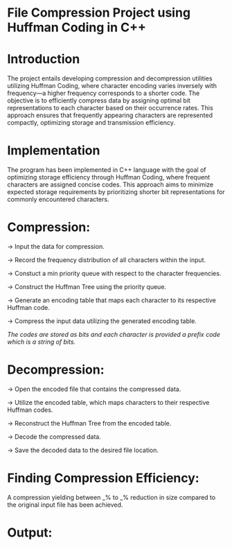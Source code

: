 # File Compression Project using Huffman Coding in C++

# Introduction
The project entails developing compression and decompression utilities utilizing Huffman Coding, where character encoding varies inversely with frequency—a higher frequency corresponds to a shorter code. The objective is to efficiently compress data by assigning optimal bit representations to each character based on their occurrence rates. This approach ensures that frequently appearing characters are represented compactly, optimizing storage and transmission efficiency.

# Implementation
The program has been implemented in C++ language with the goal of optimizing storage efficiency through Huffman Coding, where frequent characters are assigned concise codes. This approach aims to minimize expected storage requirements by prioritizing shorter bit representations for commonly encountered characters.

# Compression:
-> Input the data for compression.

-> Record the frequency distribution of all characters within the input.

-> Constuct a min priority queue with respect to the character frequencies.

-> Construct the Huffman Tree using the priority queue.

-> Generate an encoding table that maps each character to its respective Huffman code.

-> Compress the input data utilizing the generated encoding table.

 *The codes are stored as bits and each character is provided a prefix code which is a string of bits.*

# Decompression:
-> Open the encoded file that contains the compressed data.

-> Utilize the encoded table, which maps characters to their respective Huffman codes.

-> Reconstruct the Huffman Tree from the encoded table.

-> Decode the compressed data.

-> Save the decoded data to the desired file location.

# Finding Compression Efficiency:
A compression yielding between _% to _% reduction in size compared to the original input file has been achieved.

# Output:

